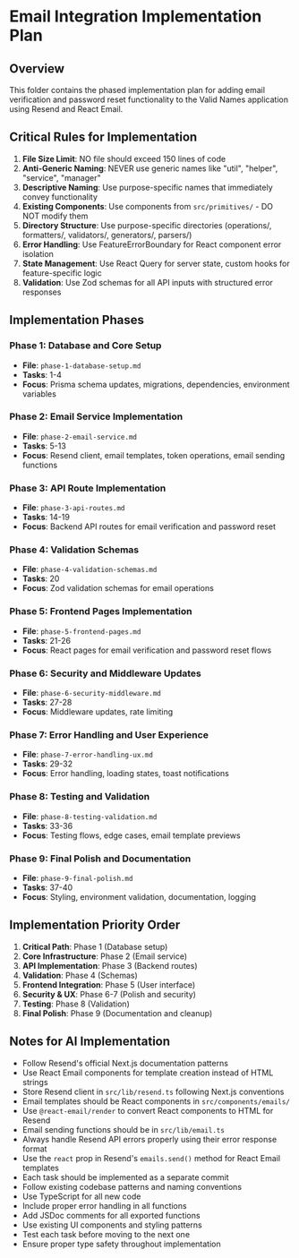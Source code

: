 # Email Integration Implementation Plan

## Overview
This folder contains the phased implementation plan for adding email verification and password reset functionality to the Valid Names application using Resend and React Email.

## Critical Rules for Implementation

1. **File Size Limit**: NO file should exceed 150 lines of code
2. **Anti-Generic Naming**: NEVER use generic names like "util", "helper", "service", "manager"
3. **Descriptive Naming**: Use purpose-specific names that immediately convey functionality
4. **Existing Components**: Use components from `src/primitives/` - DO NOT modify them
5. **Directory Structure**: Use purpose-specific directories (operations/, formatters/, validators/, generators/, parsers/)
6. **Error Handling**: Use FeatureErrorBoundary for React component error isolation
7. **State Management**: Use React Query for server state, custom hooks for feature-specific logic
8. **Validation**: Use Zod schemas for all API inputs with structured error responses

## Implementation Phases

### Phase 1: Database and Core Setup
- **File**: `phase-1-database-setup.md`
- **Tasks**: 1-4
- **Focus**: Prisma schema updates, migrations, dependencies, environment variables

### Phase 2: Email Service Implementation
- **File**: `phase-2-email-service.md`
- **Tasks**: 5-13
- **Focus**: Resend client, email templates, token operations, email sending functions

### Phase 3: API Route Implementation
- **File**: `phase-3-api-routes.md`
- **Tasks**: 14-19
- **Focus**: Backend API routes for email verification and password reset

### Phase 4: Validation Schemas
- **File**: `phase-4-validation-schemas.md`
- **Tasks**: 20
- **Focus**: Zod validation schemas for email operations

### Phase 5: Frontend Pages Implementation
- **File**: `phase-5-frontend-pages.md`
- **Tasks**: 21-26
- **Focus**: React pages for email verification and password reset flows

### Phase 6: Security and Middleware Updates
- **File**: `phase-6-security-middleware.md`
- **Tasks**: 27-28
- **Focus**: Middleware updates, rate limiting

### Phase 7: Error Handling and User Experience
- **File**: `phase-7-error-handling-ux.md`
- **Tasks**: 29-32
- **Focus**: Error handling, loading states, toast notifications

### Phase 8: Testing and Validation
- **File**: `phase-8-testing-validation.md`
- **Tasks**: 33-36
- **Focus**: Testing flows, edge cases, email template previews

### Phase 9: Final Polish and Documentation
- **File**: `phase-9-final-polish.md`
- **Tasks**: 37-40
- **Focus**: Styling, environment validation, documentation, logging

## Implementation Priority Order

1. **Critical Path**: Phase 1 (Database setup)
2. **Core Infrastructure**: Phase 2 (Email service)
3. **API Implementation**: Phase 3 (Backend routes)
4. **Validation**: Phase 4 (Schemas)
5. **Frontend Integration**: Phase 5 (User interface)
6. **Security & UX**: Phase 6-7 (Polish and security)
7. **Testing**: Phase 8 (Validation)
8. **Final Polish**: Phase 9 (Documentation and cleanup)

## Notes for AI Implementation

- Follow Resend's official Next.js documentation patterns
- Use React Email components for template creation instead of HTML strings
- Store Resend client in `src/lib/resend.ts` following Next.js conventions
- Email templates should be React components in `src/components/emails/`
- Use `@react-email/render` to convert React components to HTML for Resend
- Email sending functions should be in `src/lib/email.ts`
- Always handle Resend API errors properly using their error response format
- Use the `react` prop in Resend's `emails.send()` method for React Email templates
- Each task should be implemented as a separate commit
- Follow existing codebase patterns and naming conventions
- Use TypeScript for all new code
- Include proper error handling in all functions
- Add JSDoc comments for all exported functions
- Use existing UI components and styling patterns
- Test each task before moving to the next one
- Ensure proper type safety throughout implementation 